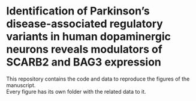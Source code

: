 # Identification of Parkinson’s disease-associated regulatory variants in human dopaminergic neurons reveals modulators of SCARB2 and BAG3 expression
This repository contains the code and data to reproduce the figures of the manuscript.  
Every figure has its own folder with the related data to it.